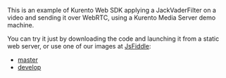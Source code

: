 This is an example of Kurento Web SDK applying a JackVaderFilter on a video and
sending it over WebRTC, using a Kurento Media Server demo machine.

You can try it just by downloading the code and launching it from a static web
server, or use one of our images at [JsFiddle](http://jsfiddle.net/):

* [master](http://jsfiddle.net/gh/get/library/pure/kurento/kws-media-api/contents/example/PlayerEndpoint-JackVaderFilter-WebRtcEndpoint_2)
* [develop](http://jsfiddle.net/gh/get/library/pure/kurento/kws-media-api/contents/example/PlayerEndpoint-JackVaderFilter-WebRtcEndpoint_2?ref=develop)
